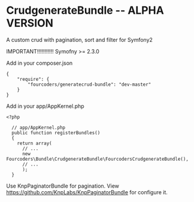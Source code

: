 CrudgenerateBundle -- ALPHA VERSION
===================================

A custom crud with pagination, sort and filter for Symfony2

IMPORTANT!!!!!!!!!!! Symofny >= 2.3.0

Add in your composer.json

    {
        "require": {
            "fourcoders/generatecrud-bundle": "dev-master"
        }
    }

Add in your app/AppKernel.php

    <?php

      // app/AppKernel.php
      public function registerBundles()
      {
        return array(
          // ...
          new Fourcoders\Bundle\CrudgenerateBundle\FourcodersCrudgenerateBundle(),
          // ...
          );
      }

Use KnpPaginatorBundle for pagination. View https://github.com/KnpLabs/KnpPaginatorBundle for configure it.